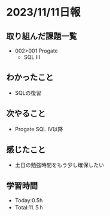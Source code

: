 # 2023/11/11日報

## 取り組んだ課題一覧
- 002>001 Progate
  - SQL III
## わかったこと
- SQLの復習
## 次やること
- Progate SQL Ⅳ以降
## 感じたこと
- 土日の勉強時間をもう少し確保したい
## 学習時間
- Today:0.5h
- Total:11.５h
